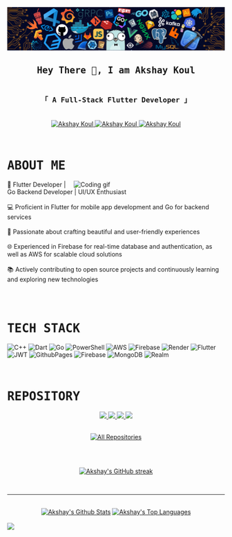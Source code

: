 <img src="/background.png">
<h2 align="center">
        <samp>Hey There 👋, I am
                <b>Akshay Koul</b>
        </samp>
</h2>


<h3 align="center"> 
  <samp>
    <br>
    「 <b> A Full-Stack Flutter Developer</b> 」
    <br>
    <br>
  </samp>
</h3>

<p align="center">
 <a href="https://in.linkedin.com/in/akshay-koul-03b0462b5" target="_blank">
  <img src="https://img.shields.io/badge/LinkedIn-0077B5?style=for-the-badge&logo=linkedin&logoColor=white" alt="Akshay Koul"/>
 </a>
 
 <a href="https://twitter.com/nitesvh" target="_blank">
  <img src="https://img.shields.io/badge/Twitter-1DA1F2?style=for-the-badge&logo=twitter&logoColor=white" alt="Akshay Koul"/>
 </a>
 
 <a href="https://mailto:akshaykoul25122001@gmail.com" target="_blank">
  <img src="https://img.shields.io/badge/Gmail-EB562E?&style=for-the-badge&logo=Gmail&logoColor=white" alt="Akshay Koul"/>
  </a>
</p>
<br>


 # <samp>ABOUT ME</samp>
 
 <img align="right" width="350" src="https://user-images.githubusercontent.com/74038190/225813708-98b745f2-7d22-48cf-9150-083f1b00d6c9.gif" alt="Coding gif" />
<p>

📱 Flutter Developer | Go Backend Developer | UI/UX Enthusiast <br><br>
💻 Proficient in Flutter for mobile app development and Go for backend services <br><br>
🎨 Passionate about crafting beautiful and user-friendly experiences <br><br>
🌐 Experienced in Firebase for real-time database and authentication, as well as AWS for scalable cloud solutions <br><br>
📚 Actively contributing to open source projects and continuously learning and exploring new technologies <br><br>

</p>

<br/>

# <samp>TECH STACK</samp>

![C++](https://img.shields.io/badge/c++-%2300599C.svg?style=for-the-badge&logo=c%2B%2B&logoColor=white) ![Dart](https://img.shields.io/badge/dart-%230175C2.svg?style=for-the-badge&logo=dart&logoColor=white) ![Go](https://img.shields.io/badge/go-%2300ADD8.svg?style=for-the-badge&logo=go&logoColor=white) ![PowerShell](https://img.shields.io/badge/PowerShell-%235391FE.svg?style=for-the-badge&logo=powershell&logoColor=white) ![AWS](https://img.shields.io/badge/AWS-%23FF9900.svg?style=for-the-badge&logo=amazon-aws&logoColor=white) ![Firebase](https://img.shields.io/badge/firebase-%23039BE5.svg?style=for-the-badge&logo=firebase) ![Render](https://img.shields.io/badge/Render-%46E3B7.svg?style=for-the-badge&logo=render&logoColor=white) ![Flutter](https://img.shields.io/badge/Flutter-%2302569B.svg?style=for-the-badge&logo=Flutter&logoColor=white) ![JWT](https://img.shields.io/badge/JWT-black?style=for-the-badge&logo=JSON%20web%20tokens) ![GithubPages](https://img.shields.io/badge/github%20pages-121013?style=for-the-badge&logo=github&logoColor=white) ![Firebase](https://img.shields.io/badge/Firebase-039BE5?style=for-the-badge&logo=Firebase&logoColor=white) ![MongoDB](https://img.shields.io/badge/MongoDB-%234ea94b.svg?style=for-the-badge&logo=mongodb&logoColor=white) ![Realm](https://img.shields.io/badge/Realm-39477F?style=for-the-badge&logo=realm&logoColor=white)

<br/>

# <samp>REPOSITORY</samp>
<div align="center">
       <a href="https://github.com/AKSHAYK0UL/Nex-Social">
               <img src="https://github-readme-stats.vercel.app/api/pin/?username=AKSHAYK0UL&repo=Nex-Social&border_color=238636&bg_color=0D1117&title_color=C9D1D9&text_color=8B949E&icon_color=238636">
       </a>
        <a href="https://github.com/AKSHAYK0UL/NexPlay">
                <img src="https://github-readme-stats.vercel.app/api/pin/?username=AKSHAYK0UL&repo=NexPlay&border_color=238636&bg_color=0D1117&title_color=C9D1D9&text_color=8B949E&icon_color=238636">
        </a>
        <a href="https://github.com/AKSHAYK0UL/Password_Manager">
                <img src="https://github-readme-stats.vercel.app/api/pin/?username=AKSHAYK0UL&repo=Password_Manager&border_color=238636&bg_color=0D1117&title_color=C9D1D9&text_color=8B949E&icon_color=238636">
        </a>
        <a href="https://github.com/AKSHAYK0UL/Nex-Pay">
                <img src="https://github-readme-stats.vercel.app/api/pin/?username=AKSHAYK0UL&repo=Nex-Pay&border_color=238636&bg_color=0D1117&title_color=C9D1D9&text_color=8B949E&icon_color=238636">
        </a>
</div>

<br>

<p align="center">
  <a href="https://github.com/AKSHAYK0UL?tab=repositories" target="_blank"><img alt="All Repositories" title="All Repositories" src="https://img.shields.io/badge/-All%20Repos-238636?style=for-the-badge&logo=koding&logoColor=white"/></a>
</p>

<br>
<br>

<p align="center">
  <a href="https://github.com/AKSHAYK0UL">
    <img src="https://github-readme-streak-stats.herokuapp.com/?user=AKSHAYK0UL&theme=soft-green&border=238636&background=0D1117" alt="Akshay's GitHub streak"/>
  </a>
</p>

<br>
<hr>
<br>

<div align="center"> 
    <a href="https://github.com/AKSHAYK0UL"><img alt="Akshay's Github Stats" src="https://denvercoder1-github-readme-stats.vercel.app/api?username=AKSHAYK0UL&show_icons=true&count_private=true&theme=soft-green&border_color=238636&bg_color=0D1117&title_color=c9d1d9&icon_color=238636" height="192px"/></a>
  <a href="https://github.com/AKSHAYK0UL"><img alt="Akshay's Top Languages" src="https://denvercoder1-github-readme-stats.vercel.app/api/top-langs/?username=AKSHAYK0UL&langs_count=8&layout=compact&theme=soft-green&border_color=238636&bg_color=0D1117&title_color=c9d1d9&icon_color=238636" height="192px"/></a>
  <br/>
</div>
<br>

<img src="https://github-readme-activity-graph.vercel.app/graph?username=AKSHAYK0UL&custom_title=Akshay%20koul's%20GitHub%20Activity%20Graph&bg_color=0D1117&color=238636&line=238636&point=238636&area_color=238636&title_color=c9d1d9&area=true">

